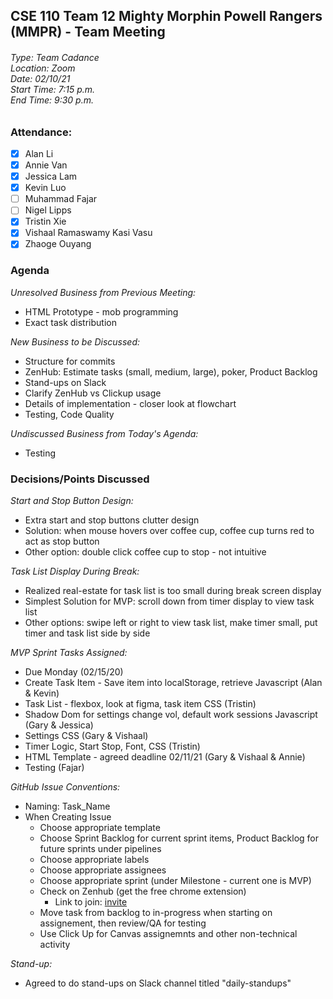 ## CSE 110 Team 12 Mighty Morphin Powell Rangers (MMPR) - Team Meeting
###### Type: Team Cadance <br/> Location: Zoom <br/> Date: 02/10/21 <br/> Start Time: 7:15 p.m. <br/> End Time: 9:30 p.m.

### Attendance:
- [x] Alan Li
- [x] Annie Van
- [x] Jessica Lam
- [x] Kevin Luo
- [ ] Muhammad Fajar
- [ ] Nigel Lipps
- [x] Tristin Xie
- [x] Vishaal Ramaswamy Kasi Vasu
- [x] Zhaoge Ouyang

### Agenda

_Unresolved Business from Previous Meeting:_
- HTML Prototype - mob programming
- Exact task distribution

_New Business to be Discussed:_
- Structure for commits
- ZenHub: Estimate tasks (small, medium, large), poker, Product Backlog
- Stand-ups on Slack
- Clarify ZenHub vs Clickup usage
- Details of implementation - closer look at flowchart
- Testing, Code Quality

_Undiscussed Business from Today's Agenda:_
- Testing

### Decisions/Points Discussed

_Start and Stop Button Design:_
- Extra start and stop buttons clutter design
- Solution: when mouse hovers over coffee cup, coffee cup turns red to act as stop button
- Other option: double click coffee cup to stop - not intuitive

_Task List Display During Break:_
- Realized real-estate for task list is too small during break screen display
- Simplest Solution for MVP: scroll down from timer display to view task list
- Other options: swipe left or right to view task list, make timer small, put timer and task list side by side

_MVP Sprint Tasks Assigned:_
- Due Monday (02/15/20)
- Create Task Item - Save item into localStorage, retrieve Javascript (Alan & Kevin)
- Task List - flexbox, look at figma, task item CSS (Tristin)
- Shadow Dom for settings change vol, default work sessions Javascript (Gary & Jessica)
- Settings CSS (Gary & Vishaal)
- Timer Logic, Start Stop, Font, CSS (Tristin)
- HTML Template - agreed deadline 02/11/21 (Gary & Vishaal & Annie)
- Testing (Fajar)

_GitHub Issue Conventions:_
- Naming: Task_Name
- When Creating Issue
  - Choose appropriate template 
  - Choose Sprint Backlog for current sprint items, Product Backlog for future sprints under pipelines
  - Choose appropriate labels
  - Choose appropriate assignees
  - Choose appropriate sprint (under Milestone - current one is MVP)
  - Check on Zenhub (get the free chrome extension)
    - Link to join: [invite](https://app.zenhub.com/workspaces/mmpr-6024890d1c27d40013f6b3a7/board)
  - Move task from backlog to in-progress when starting on assignement, then review/QA for testing
  - Use Click Up for Canvas assignemnts and other non-technical activity
  
_Stand-up:_
- Agreed to do stand-ups on Slack channel titled "daily-standups"

